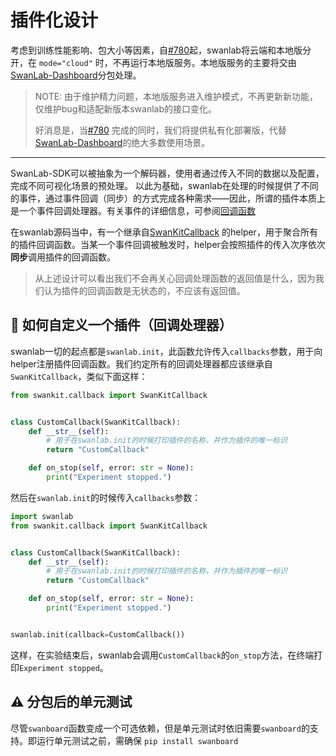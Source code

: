 # 插件化设计

考虑到训练性能影响、包大小等因素，自[#780](https://github.com/SwanHubX/SwanLab/issues/780)起，swanlab将云端和本地版分开，在
`mode="cloud"`
时，不再运行本地版服务。本地版服务的主要将交由[SwanLab-Dashboard](https://github.com/SwanHubX/SwanLab-Dashboard)分包处理。

> NOTE: 由于维护精力问题，本地版服务进入维护模式，不再更新新功能，仅维护bug和适配新版本swanlab的接口变化。
>
> 好消息是，当[#780](https://github.com/SwanHubX/SwanLab/issues/780)
> 完成的同时，我们将提供私有化部署版，代替[SwanLab-Dashboard](https://github.com/SwanHubX/SwanLab-Dashboard)的绝大多数使用场景。

---

SwanLab-SDK可以被抽象为一个解码器，使用者通过传入不同的数据以及配置，完成不同可视化场景的预处理。
以此为基础，swanlab在处理的时候提供了不同的事件，通过事件回调（同步）的方式完成各种需求——因此，所谓的插件本质上是一个事件回调处理器。有关事件的详细信息，可参阅[回调函数](https://github.com/SwanHubX/SwanLab-Toolkit/wiki/第3部分：回调函数)

在swanlab源码当中，有一个继承自[SwanKitCallback](https://github.com/SwanHubX/SwanLab-Toolkit/blob/b914037d471628e2d3194d2d4bb4d9f3f3a7fb9c/swankit/callback/__init__.py#L17C7-L17C22)
的helper，用于聚合所有的插件回调函数。当某一个事件回调被触发时，helper会按照插件的传入次序依次**同步**调用插件的回调函数。

> 从上述设计可以看出我们不会再关心回调处理函数的返回值是什么，因为我们认为插件的回调函数是无状态的，不应该有返回值。

## 🙋 如何自定义一个插件（回调处理器）

swanlab一切的起点都是`swanlab.init`，此函数允许传入`callbacks`参数，用于向helper注册插件回调函数。我们约定所有的回调处理器都应该继承自
`SwanKitCallback`，类似下面这样：

```python
from swankit.callback import SwanKitCallback


class CustomCallback(SwanKitCallback):
    def __str__(self):
        # 用于在swanlab.init的时候打印插件的名称，并作为插件的唯一标识
        return "CustomCallback"

    def on_stop(self, error: str = None):
        print("Experiment stopped.")
```

然后在`swanlab.init`的时候传入`callbacks`参数：

```python
import swanlab
from swankit.callback import SwanKitCallback


class CustomCallback(SwanKitCallback):
    def __str__(self):
        # 用于在swanlab.init的时候打印插件的名称，并作为插件的唯一标识
        return "CustomCallback"

    def on_stop(self, error: str = None):
        print("Experiment stopped.")


swanlab.init(callback=CustomCallback())
```

这样，在实验结束后，swanlab会调用`CustomCallback`的`on_stop`方法，在终端打印`Experiment stopped`。

## ⚠️ 分包后的单元测试

尽管`swanboard`函数变成一个可选依赖，但是单元测试时依旧需要`swanboard`的支持。即运行单元测试之前，需确保
`pip install swanboard`
